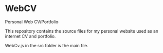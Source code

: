 # WebCV
Personal Web CV/Portfolio

This repository contains the source files for my personal website used as an internet CV and portfolio.

WebCv.js in the src folder is the main file.
